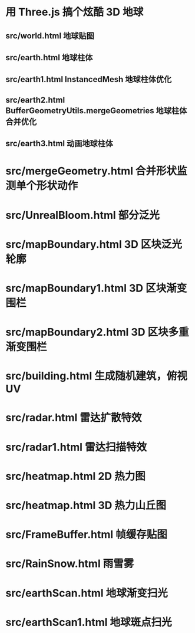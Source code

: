 # 用 Three.js 搞个炫酷 3D 地球

## src/world.html 地球贴图

## src/earth.html 地球柱体

## src/earth1.html InstancedMesh 地球柱体优化

## src/earth2.html BufferGeometryUtils.mergeGeometries 地球柱体合并优化

## src/earth3.html 动画地球柱体

# src/mergeGeometry.html 合并形状监测单个形状动作

# src/UnrealBloom.html 部分泛光

# src/mapBoundary.html 3D 区块泛光轮廓

# src/mapBoundary1.html 3D 区块渐变围栏

# src/mapBoundary2.html 3D 区块多重渐变围栏

# src/building.html 生成随机建筑，俯视 UV

# src/radar.html 雷达扩散特效

# src/radar1.html 雷达扫描特效

# src/heatmap.html 2D 热力图

# src/heatmap.html 3D 热力山丘图

# src/FrameBuffer.html 帧缓存贴图

# src/RainSnow.html 雨雪雾

# src/earthScan.html 地球渐变扫光

# src/earthScan1.html 地球斑点扫光
